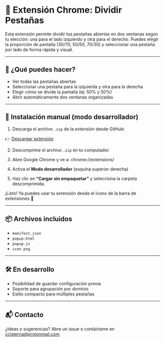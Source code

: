 # 🧩 Extensión Chrome: Dividir Pestañas

Esta extensión permite dividir tus pestañas abiertas en dos ventanas según tu elección: una para el lado izquierdo y otra para el derecho. Puedes elegir la proporción de pantalla (30/70, 50/50, 70/30) y seleccionar una pestaña por lado de forma rápida y visual.

---

## 🚀 ¿Qué puedes hacer?

- Ver todas las pestañas abiertas
- Seleccionar una pestaña para la izquierda y otra para la derecha
- Elegir cómo se divide la pantalla (ej: 50% y 50%)
- Abrir automáticamente dos ventanas organizadas

---

## 🔧 Instalación manual (modo desarrollador)

1. Descarga el archivo `.zip` de la extensión desde GitHub:

👉 [Descargar extensión](https://github.com/tuusuario/tu-repo/raw/main/extension.zip](https://github.com/klaudini/splitScreen/blob/main/splitScreen.zip))

2. Descomprime el archivo `.zip` en tu computador.

3. Abre Google Chrome y ve a: chrome://extensions/

4. Activa el **Modo desarrollador** (esquina superior derecha)

5. Haz clic en **“Cargar sin empaquetar”** y selecciona la carpeta descomprimida.

¡Listo! Ya puedes usar tu extensión desde el ícono de la barra de extensiones 🧩

---

## 📦 Archivos incluidos

- `manifest.json`
- `popup.html`
- `popup.js`
- `icon.png`

---

## 🛠️ En desarrollo

- Posibilidad de guardar configuración previa
- Soporte para agrupación por dominio
- Estilo compacto para múltiples pestañas

---

## 📬 Contacto

¿Ideas o sugerencias? Abre un issue o contáctame en [ccisterna@protonmail.com](mailto:ccisterna@protonmail.com)
